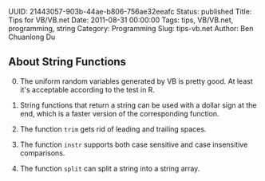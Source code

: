 UUID: 21443057-903b-44ae-b806-756ae32eeafc
Status: published
Title: Tips for VB/VB.net
Date: 2011-08-31 00:00:00
Tags: tips, VB/VB.net, programming, string
Category: Programming
Slug: tips-vb.net
Author: Ben Chuanlong Du

## About String Functions

0. The uniform random variables generated by VB is pretty good.
At least it's acceptable according to the test in R.

1. String functions that return a string can be used with a dollar sign at the end, 
which is a faster version of the corresponding function.

2. The function `trim` gets rid of leading and trailing spaces.

3. The function `instr` supports both case sensitive and case insensitive comparisons.

4. The function `split` can split a string into a string array.
